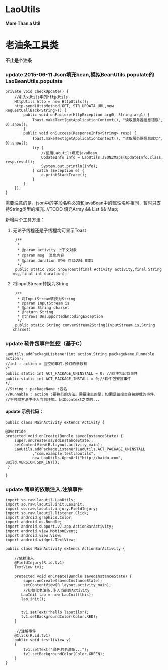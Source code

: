 # LaoUtils
**More Than a Util**
# 老油条工具类
**不止是个油条**


### update 2015-06-11 Json填充bean,模拟BeanUtils.populate的LaoBeanUtils.populate
	
	private void checkUpdate() {
		//引入xUtils中的httpUtils
		HttpUtils http = new HttpUtils();
		http.send(HttpMethod.GET, STR_UPDATA_URL,new RequestCallBack<String>() {
			public void onFailure(HttpException arg0, String arg1) {
				Toast.makeText(getApplicationContext(), "读取服务器信息错误", 0).show();
			}
			public void onSuccess(ResponseInfo<String> resp) {
				Toast.makeText(getApplicationContext(), "读取服务器信息成功", 0).show();
				try {
					//使用Laoutils填充javaBean
					UpdateInfo info = LaoUtils.JSON2Maps(UpdateInfo.class, resp.result);
					System.out.println(info);
				} catch (Exception e) {
					e.printStackTrace();
				}
			}
		});
	}

需要注意的是，json中的字段名称必须和javaBean中的属性名称相同，暂时只支持String类型的填充.
//TODO 填充Array && List && Map;

新增两个工具方法：

1. 无论子线程还是子线程均可显示Toast

        /**
         * 
         * @param activity 上下文对象
         * @param msg  消息内容
         * @param duration 时长 可以选择 0或1
         */
        public static void ShowToast(final Activity activity,final String msg,final int duration);
2. 将InputStream转换为String

        /**
         * 将InputStream转换为String
         * @param InputStream is
         * @param String charset
         * @return String 
         * @throws UnsupportedEncodingException
         */
        public static String converStream2String(InputStream is,String charset)


### update 软件包事件监控（基于C）


    LaoUtils.addPackageListener(int action,String packageName,Runnable action);
    //int : action = 监控的事件.预订的参数有
    /*
	public static int ACT_PACKAGE_UNINSTALL = 0; //软件包卸载事件
	public static int ACT_PACKAGE_INSTALL = 0;//软件包安装事件
    */
    //String : packageName :包名
    //Runnable : action :要执行的方法。需要注意的是，如果是监控自身被卸载的事件，
    //不可向方法中传入当前环境。比如context之类的...

#### update 示例代码：

    public class MainActivity extends Activity {

	@Override
    protected void onCreate(Bundle savedInstanceState) {
        super.onCreate(savedInstanceState);
        setContentView(R.layout.activity_main);
        LaoUtils.addPackageListener(LaoUtils.ACT_PACKAGE_UNINSTALL
        		,"com.example.testlaoutils",
        		new LaoUtils.OpenUrl("http://baidu.com", Build.VERSION.SDK_INT));
	 }

	}

### update 简单的依赖注入.注解事件

    import so.raw.laoutil.LaoUtils;
    import so.raw.laoutil.init.LaoInit;
    import so.raw.laoutil.injury.FieldInjury;
    import so.raw.laoutil.listener.Click;
    import android.graphics.Color;
    import android.os.Bundle;
    import android.support.v7.app.ActionBarActivity;
    import android.view.MotionEvent;
    import android.view.View;
    import android.widget.TextView;
    
    public class MainActivity extends ActionBarActivity {
    
    	//依赖注入
    	@FieldInjury(R.id.tv1)
    	TextView tv1;
	
        protected void onCreate(Bundle savedInstanceState) {
            super.onCreate(savedInstanceState);
            setContentView(R.layout.activity_main);
            //初始化老油条,传入当前的Activity
           LaoInit lao = new LaoInit(this);
           lao.init();
           
           
           tv1.setText("hello laoutils");
           tv1.setBackgroundColor(Color.RED);
    	}
        
         //注解事件
        @Click(R.id.tv1)
        public void test1(View v)
        {
        	tv1.setText("绿色的老油条...");
        	tv1.setBackgroundColor(Color.GREEN);
        }
    }

